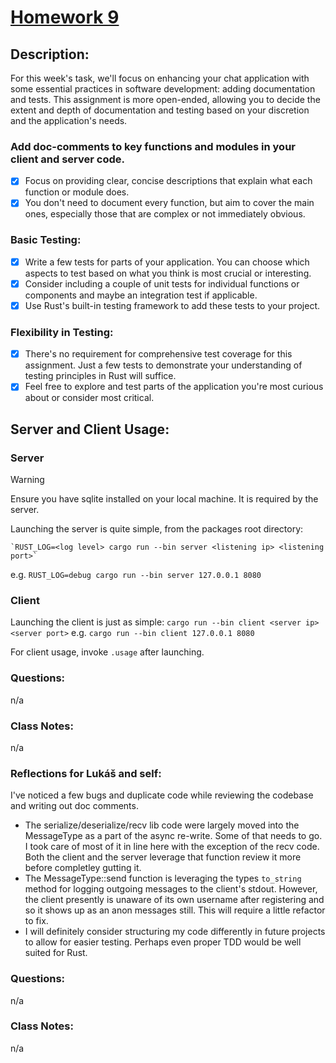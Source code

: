 # [Homework 9](https://robot-dreams-rust.mag.wiki/16-testing-and-documentation/index.html#homework)

## Description:

For this week's task, we'll focus on enhancing your chat application with some essential practices in software development: adding documentation and tests. This assignment is more open-ended, allowing you to decide the extent and depth of documentation and testing based on your discretion and the application's needs.

### Add doc-comments to key functions and modules in your client and server code.
- [X] Focus on providing clear, concise descriptions that explain what each function or module does.
- [X] You don't need to document every function, but aim to cover the main ones, especially those that are complex or not immediately obvious.

### Basic Testing:
- [X] Write a few tests for parts of your application. You can choose which aspects to test based on what you think is most crucial or interesting.
- [X] Consider including a couple of unit tests for individual functions or components and maybe an integration test if applicable.
- [X] Use Rust's built-in testing framework to add these tests to your project.

### Flexibility in Testing:
- [X] There's no requirement for comprehensive test coverage for this assignment. Just a few tests to demonstrate your understanding of testing principles in Rust will suffice.
- [X] Feel free to explore and test parts of the application you're most curious about or consider most critical.

## Server and Client Usage:

### Server

> [!WARNING]
> Ensure you have sqlite installed on your local machine. It is required by the server.

Launching the server is quite simple, from the packages root directory: 
    
    `RUST_LOG=<log level> cargo run --bin server <listening ip> <listening port>`
e.g.
    `RUST_LOG=debug cargo run --bin server 127.0.0.1 8080`

### Client
Launching the client is just as simple:
    `cargo run --bin client <server ip> <server port>`
e.g.
    `cargo run --bin client 127.0.0.1 8080`

For client usage, invoke `.usage` after launching.

### Questions:
n/a

### Class Notes:
n/a

### Reflections for Lukáš and self:

I've noticed a few bugs and duplicate code while reviewing the codebase and writing out doc comments.
- The serialize/deserialize/recv lib code were largely moved into the MessageType as a part of the async re-write. Some of that needs to go. I took care of most of it in line here with the exception of the recv code. Both the client and the server leverage that function review it more before completley gutting it.
- The MessageType::send function is leveraging the types `to_string` method for logging outgoing messages to the client's stdout. However, the client presently is unaware of its own username after registering and so it shows up as an anon messages still. This will require a little refactor to fix.
- I will definitely consider structuring my code differently in future projects to allow for easier testing. Perhaps even proper TDD would be well suited for Rust.

### Questions:
n/a

### Class Notes:
n/a
